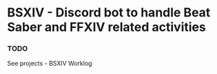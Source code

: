 # BSXIV - Discord bot to handle Beat Saber and FFXIV related activities

### TODO
See projects - BSXIV Worklog
